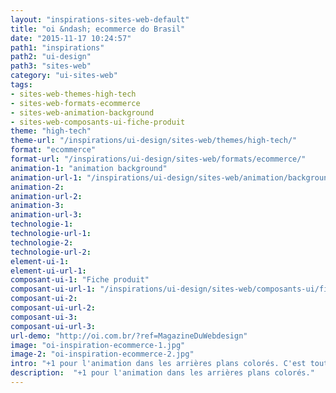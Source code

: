 ```yaml
---
layout: "inspirations-sites-web-default"
title: "oi &ndash; ecommerce do Brasil"
date: "2015-11-17 10:24:57"
path1: "inspirations"
path2: "ui-design"
path3: "sites-web"
category: "ui-sites-web"
tags:
- sites-web-themes-high-tech
- sites-web-formats-ecommerce
- sites-web-animation-background
- sites-web-composants-ui-fiche-produit
theme: "high-tech"
theme-url: "/inspirations/ui-design/sites-web/themes/high-tech/"
format: "ecommerce"
format-url: "/inspirations/ui-design/sites-web/formats/ecommerce/"
animation-1: "animation background"
animation-url-1: "/inspirations/ui-design/sites-web/animation/background/"
animation-2:
animation-url-2:
animation-3:
animation-url-3:
technologie-1:
technologie-url-1:
technologie-2:
technologie-url-2:
element-ui-1:
element-ui-url-1:
composant-ui-1: "Fiche produit"
composant-ui-url-1: "/inspirations/ui-design/sites-web/composants-ui/fiche-produit/"
composant-ui-2:
composant-ui-url-2:
composant-ui-3:
composant-ui-url-3:
url-demo: "http://oi.com.br/?ref=MagazineDuWebdesign"
image: "oi-inspiration-ecommerce-1.jpg"
image-2: "oi-inspiration-ecommerce-2.jpg"
intro: "+1 pour l'animation dans les arrières plans colorés. C'est tout simple. On se sent bien sur le site des PTT ^^."
description:  "+1 pour l'animation dans les arrières plans colorés."
---
```

